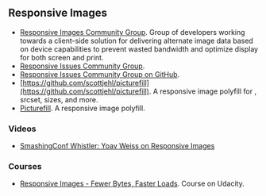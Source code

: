 ## Responsive Images

* [Responsive Images Community Group](http://responsiveimages.org). Group of developers working towards a client-side solution for delivering alternate image data based on device capabilities to prevent wasted bandwidth and optimize display for both screen and print. 
* [Responsive Issues Community Group](http://www.w3.org/community/respimg/).
* [Responsive Issues Community Group on GitHub](https://github.com/responsiveimagescg).
* [https://github.com/scottjehl/picturefill](https://github.com/scottjehl/picturefill). A responsive image polyfill for <picture>, srcset, sizes, and more.
* [Picturefill](http://scottjehl.github.io/picturefill/). A responsive image polyfill.

### Videos
* [SmashingConf Whistler: Yoav Weiss on Responsive Images](http://vimeo.com/117250453)

### Courses
* [Responsive Images - Fewer Bytes, Faster Loads](https://www.udacity.com/course/ud882). Course on Udacity.

